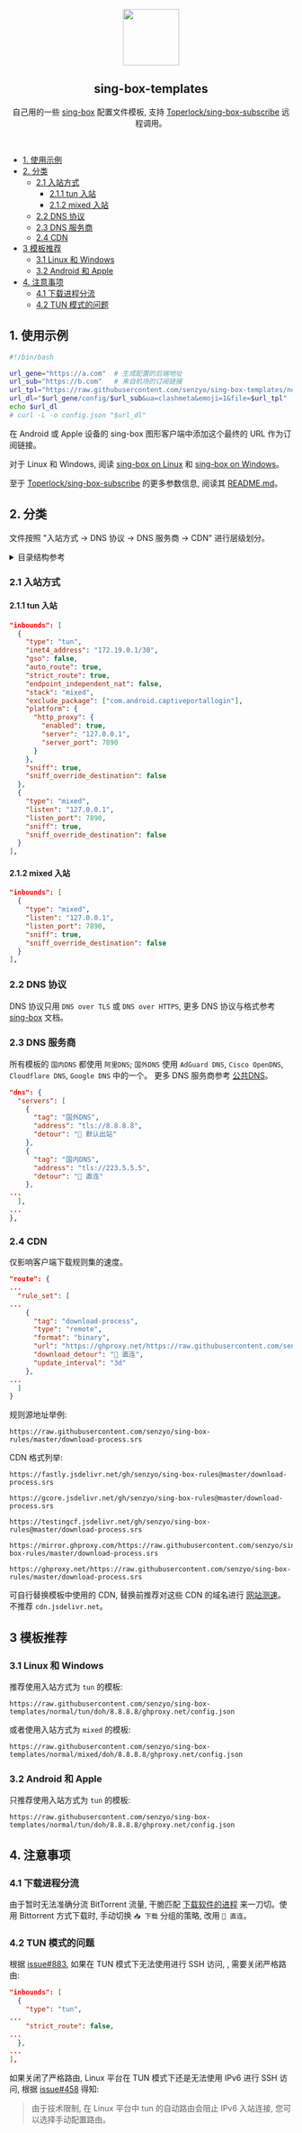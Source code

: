 <p align="center">
    <img src="https://sing-box.sagernet.org/assets/icon.svg" width="100px" align="center" />
    <h2 align="center">sing-box-templates</h2>
    <p align="center">
        自己用的一些 <a href="https://sing-box.sagernet.org/zh/">sing-box</a> 配置文件模板, 支持 <a href="https://github.com/Toperlock/sing-box-subscribe">Toperlock/sing-box-subscribe</a> 远程调用。
    </p>
</p><br />

- [1. 使用示例](#1-使用示例)
- [2. 分类](#2-分类)
  - [2.1 入站方式](#21-入站方式)
    - [2.1.1 tun 入站](#211-tun-入站)
    - [2.1.2 mixed 入站](#212-mixed-入站)
  - [2.2 DNS 协议](#22-dns-协议)
  - [2.3 DNS 服务商](#23-dns-服务商)
  - [2.4 CDN](#24-cdn)
- [3 模板推荐](#3-模板推荐)
  - [3.1 Linux 和 Windows](#31-linux-和-windows)
  - [3.2 Android 和 Apple](#32-android-和-apple)
- [4. 注意事项](#4-注意事项)
  - [4.1 下载进程分流](#41-下载进程分流)
  - [4.2 TUN 模式的问题](#42-tun-模式的问题)

## 1. 使用示例

```bash
#!/bin/bash

url_gene="https://a.com"  # 生成配置的后端地址
url_sub="https://b.com"   # 来自机场的订阅链接
url_tpl="https://raw.githubusercontent.com/senzyo/sing-box-templates/normal/tun/dot/8.8.8.8/ghproxy.net/config.json"  # 配置所用模板的地址
url_dl="$url_gene/config/$url_sub&ua=clashmeta&emoji=1&file=$url_tpl"
echo $url_dl
# curl -L -o config.json "$url_dl"
```

在 Android 或 Apple 设备的 sing-box 图形客户端中添加这个最终的 URL 作为订阅链接。

对于 Linux 和 Windows, 阅读 [sing-box on Linux](https://senzyo.net/2024-2/#日常使用) 和 [sing-box on Windows](https://senzyo.net/2024-3/#日常使用)。

至于 [Toperlock/sing-box-subscribe](https://github.com/Toperlock/sing-box-subscribe) 的更多参数信息, 阅读其 [README.md](https://github.com/Toperlock/sing-box-subscribe/blob/main/instructions/README.md)。

## 2. 分类

文件按照 "入站方式 → DNS 协议 → DNS 服务商 → CDN" 进行层级划分。

<details>
<summary>目录结构参考</summary>

```
├── mixed
│   ├── doh
│   │   └── 8.8.8.8
│   │       ├── ghproxy.net
│   │       │   └── config.json
│   │       └── testingcf.jsdelivr.net
│   │           └── config.json
│   └── dot
│       └── 8.8.8.8
│           ├── ghproxy.net
│           │   └── config.json
│           └── testingcf.jsdelivr.net
│               └── config.json
└── tun
    ├── doh
    │   └── 8.8.8.8
    │       ├── ghproxy.net
    │       │   └── config.json
    │       └── testingcf.jsdelivr.net
    │           └── config.json
    └── dot
        └── 8.8.8.8
            ├── ghproxy.net
            │   └── config.json
            └── testingcf.jsdelivr.net
                └── config.json
```

</details>

### 2.1 入站方式

#### 2.1.1 tun 入站

```json
"inbounds": [
  {
    "type": "tun",
    "inet4_address": "172.19.0.1/30",
    "gso": false,
    "auto_route": true,
    "strict_route": true,
    "endpoint_independent_nat": false,
    "stack": "mixed",
    "exclude_package": ["com.android.captiveportallogin"],
    "platform": {
      "http_proxy": {
        "enabled": true,
        "server": "127.0.0.1",
        "server_port": 7890
      }
    },
    "sniff": true,
    "sniff_override_destination": false
  },
  {
    "type": "mixed",
    "listen": "127.0.0.1",
    "listen_port": 7890,
    "sniff": true,
    "sniff_override_destination": false
  }
],
```

#### 2.1.2 mixed 入站

```json
"inbounds": [
  {
    "type": "mixed",
    "listen": "127.0.0.1",
    "listen_port": 7890,
    "sniff": true,
    "sniff_override_destination": false
  }
],
```

### 2.2 DNS 协议

DNS 协议只用 `DNS over TLS` 或 `DNS over HTTPS`, 更多 DNS 协议与格式参考 [sing-box](https://sing-box.sagernet.org/zh/configuration/dns/server/#address) 文档。

### 2.3 DNS 服务商

所有模板的 `国内DNS` 都使用 `阿里DNS`; 
`国外DNS` 使用 `AdGuard DNS`, `Cisco OpenDNS`, `Cloudflare DNS`, `Google DNS` 中的一个。
更多 DNS 服务商参考 [公共DNS](https://senzyo.net/2022-22/)。

```json
"dns": {
  "servers": [
    {
      "tag": "国外DNS",
      "address": "tls://8.8.8.8",
      "detour": "🚀 默认出站"
    },
    {
      "tag": "国内DNS",
      "address": "tls://223.5.5.5",
      "detour": "🐢 直连"
    },
...
  ],
...
},
```

### 2.4 CDN

仅影响客户端下载规则集的速度。

```json
"route": {
...
  "rule_set": [
...
    {
      "tag": "download-process",
      "type": "remote",
      "format": "binary",
      "url": "https://ghproxy.net/https://raw.githubusercontent.com/senzyo/sing-box-rules/master/download-process.srs",
      "download_detour": "🐢 直连",
      "update_interval": "3d"
    },
...
  ]
}
```

规则源地址举例: 

```
https://raw.githubusercontent.com/senzyo/sing-box-rules/master/download-process.srs
```

CDN 格式列举:

```
https://fastly.jsdelivr.net/gh/senzyo/sing-box-rules@master/download-process.srs
```

```
https://gcore.jsdelivr.net/gh/senzyo/sing-box-rules@master/download-process.srs
```

```
https://testingcf.jsdelivr.net/gh/senzyo/sing-box-rules@master/download-process.srs
```

```
https://mirror.ghproxy.com/https://raw.githubusercontent.com/senzyo/sing-box-rules/master/download-process.srs
```

```
https://ghproxy.net/https://raw.githubusercontent.com/senzyo/sing-box-rules/master/download-process.srs
```

可自行替换模板中使用的 CDN, 替换前推荐对这些 CDN 的域名进行 [网站测速](https://www.itdog.cn/http/)。不推荐 `cdn.jsdelivr.net`。

## 3 模板推荐

### 3.1 Linux 和 Windows

推荐使用入站方式为 `tun` 的模板:

```
https://raw.githubusercontent.com/senzyo/sing-box-templates/normal/tun/doh/8.8.8.8/ghproxy.net/config.json
```

或者使用入站方式为 `mixed` 的模板:

```
https://raw.githubusercontent.com/senzyo/sing-box-templates/normal/mixed/doh/8.8.8.8/ghproxy.net/config.json
```

### 3.2 Android 和 Apple

只推荐使用入站方式为 `tun` 的模板:

```
https://raw.githubusercontent.com/senzyo/sing-box-templates/normal/tun/doh/8.8.8.8/ghproxy.net/config.json
```

## 4. 注意事项

### 4.1 下载进程分流

由于暂时无法准确分流 BitTorrent 流量, 干脆匹配 [下载软件的进程](https://raw.githubusercontent.com/senzyo/sing-box-rules/master/download-process.json) 来一刀切。使用 Bittorrent 方式下载时, 手动切换 `📥 下载` 分组的策略, 改用 `🐢 直连`。

### 4.2 TUN 模式的问题

根据 [issue#883](https://github.com/SagerNet/sing-box/issues/883), 如果在 TUN 模式下无法使用进行 SSH 访问, , 需要关闭严格路由:

```json
"inbounds": [
  {
    "type": "tun",
...
    "strict_route": false,
...
  },
...
],
```

如果关闭了严格路由, Linux 平台在 TUN 模式下还是无法使用 IPv6 进行 SSH 访问, 根据 [issue#458](https://github.com/SagerNet/sing-box/issues/458) 得知:

> 由于技术限制, 在 Linux 平台中 tun 的自动路由会阻止 IPv6 入站连接, 您可以选择手动配置路由。
